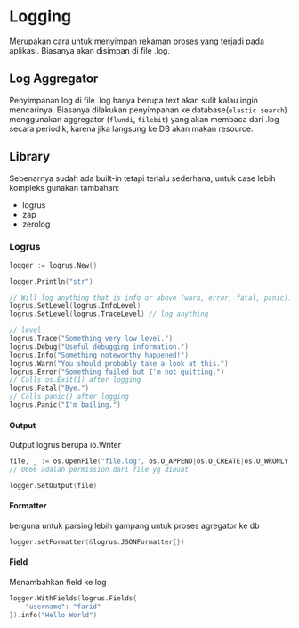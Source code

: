 # Logging

Merupakan cara untuk menyimpan rekaman proses yang terjadi pada aplikasi. Biasanya akan disimpan di file .log.

## Log Aggregator

Penyimpanan log di file .log hanya berupa text akan sulit kalau ingin mencarinya. Biasanya dilakukan penyimpanan ke database(`elastic search`) menggunakan aggregator (`flundi`, `filebit`) yang akan membaca dari .log secara periodik, karena jika langsung ke DB akan makan resource.

## Library

Sebenarnya sudah ada built-in tetapi terlalu sederhana, untuk case lebih kompleks gunakan tambahan:

- logrus
- zap
- zerolog

### Logrus

```go
logger := logrus.New()

logger.Println("str")

// Will log anything that is info or above (warn, error, fatal, panic). Default.
logrus.SetLevel(logrus.InfoLevel)
logrus.SetLevel(logrus.TraceLevel) // log anything

// level 
logrus.Trace("Something very low level.")
logrus.Debug("Useful debugging information.")
logrus.Info("Something noteworthy happened!")
logrus.Warn("You should probably take a look at this.")
logrus.Error("Something failed but I'm not quitting.")
// Calls os.Exit(1) after logging
logrus.Fatal("Bye.")
// Calls panic() after logging
logrus.Panic("I'm bailing.")
```

#### Output

Output logrus berupa io.Writer

```go
file, _ := os.OpenFile("file.log", os.O_APPEND|os.O_CREATE|os.O_WRONLY, 0666)
// 0666 adalah permission dari file yg dibuat

logger.SetOutput(file)
```

#### Formatter

berguna untuk parsing lebih gampang untuk proses agregator ke db

```go
logger.setFormatter(&logrus.JSONFormatter{})
```

#### Field

Menambahkan field ke log

```go
logger.WithFields(logrus.Fields{
    "username": "farid"
}).info("Hello World")
```
